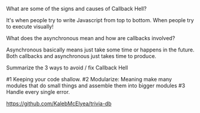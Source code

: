 What are some of the signs and causes of Callback Hell?

It's when people try to write Javascript from top to bottom. When people try to execute visually!


What does the asynchronous mean and how are callbacks involved?

Asynchronous basically means just take some time or happens in the future. Both callbacks and asynchronous just takes time to produce. 


Summarize the 3 ways to avoid / fix Callback Hell

#1 Keeping your code shallow. 
#2 Modularize: Meaning make many modules that do small things and assemble them into bigger modules
#3 Handle every single error. 


https://github.com/KalebMcElyea/trivia-db